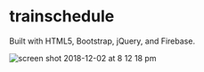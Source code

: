 # trainschedule

Built with HTML5, Bootstrap, jQuery, and Firebase. 

![screen shot 2018-12-02 at 8 12 18 pm](https://user-images.githubusercontent.com/33525322/49349095-aaf7c480-f66e-11e8-8378-6bcbc618bff5.png)
